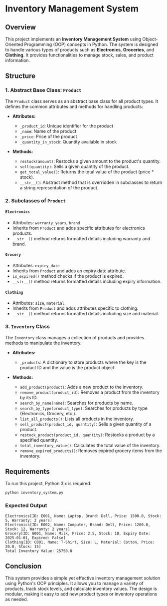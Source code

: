 # Inventory Management System

## Overview

This project implements an **Inventory Management System** using Object-Oriented Programming (OOP) concepts in Python. The system is designed to handle various types of products such as **Electronics**, **Groceries**, and **Clothing**. It provides functionalities to manage stock, sales, and product information.

## Structure

### 1. Abstract Base Class: `Product`

The `Product` class serves as an abstract base class for all product types. It defines the common attributes and methods for handling products:

* **Attributes:**

  * `_product_id`: Unique identifier for the product
  * `_name`: Name of the product
  * `_price`: Price of the product
  * `_quantity_in_stock`: Quantity available in stock

* **Methods:**

  * `restock(amount)`: Restocks a given amount to the product's quantity.
  * `sell(quantity)`: Sells a given quantity of the product.
  * `get_total_value()`: Returns the total value of the product (price \* stock).
  * `__str__()`: Abstract method that is overridden in subclasses to return a string representation of the product.

### 2. Subclasses of `Product`

#### `Electronics`

* Attributes: `warranty_years`, `brand`
* Inherits from `Product` and adds specific attributes for electronics products.
* `__str__()` method returns formatted details including warranty and brand.

#### `Grocery`

* Attributes: `expiry_date`
* Inherits from `Product` and adds an expiry date attribute.
* `is_expired()` method checks if the product is expired.
* `__str__()` method returns formatted details including expiry information.

#### `Clothing`

* Attributes: `size`, `material`
* Inherits from `Product` and adds attributes specific to clothing.
* `__str__()` method returns formatted details including size and material.

### 3. `Inventory` Class

The `Inventory` class manages a collection of products and provides methods to manipulate the inventory.

* **Attributes:**

  * `_products`: A dictionary to store products where the key is the product ID and the value is the product object.

* **Methods:**

  * `add_product(product)`: Adds a new product to the inventory.
  * `remove_product(product_id)`: Removes a product from the inventory by its ID.
  * `search_by_name(name)`: Searches for products by name.
  * `search_by_type(product_type)`: Searches for products by type (Electronics, Grocery, etc.).
  * `list_all_products()`: Lists all products in the inventory.
  * `sell_product(product_id, quantity)`: Sells a given quantity of a product.
  * `restock_product(product_id, quantity)`: Restocks a product by a specified quantity.
  * `total_inventory_value()`: Calculates the total value of the inventory.
  * `remove_expired_products()`: Removes expired grocery items from the inventory.

## Requirements

To run this project, Python 3.x is required.

   ```bash
   python inventory_system.py
   ```

### Expected Output

```text
Electronics[ID: E001, Name: Laptop, Brand: Dell, Price: 1500.0, Stock: 5, Warranty: 2 years]
Electronics[ID: E002, Name: Computer, Brand: Dell, Price: 1200.0, Stock: 12, Warranty: 2 years]
Grocery[ID: G001, Name: Milk, Price: 2.5, Stock: 10, Expiry Date: 2025-01-01, Expired: False]
Clothing[ID: C001, Name: T-Shirt, Size: L, Material: Cotton, Price: 20.0, Stock: 15]
Total Inventory Value: 25750.0
```

## Conclusion

This system provides a simple yet effective inventory management solution using Python's OOP principles. It allows you to manage a variety of products, track stock levels, and calculate inventory values. The design is modular, making it easy to add new product types or inventory operations as needed.
